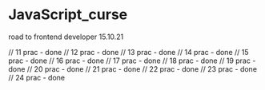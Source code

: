 # JavaScript_curse
road to frontend developer 
15.10.21 

// 11 prac - done 
// 12 prac - done
// 13 prac - done
// 14 prac - done
// 15 prac - done
// 16 prac - done
// 17 prac - done
// 18 prac - done
// 19 prac - done 
// 20 prac - done
// 21 prac - done
// 22 prac - done
// 23 prac - done
// 24 prac - done
